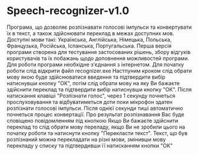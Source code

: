 # Speech-recognizer-v1.0
Програма, що дозволяє розпізнавати голосові імпульси та конвертувати їх в текст, а також здійснювати переклад в межах доступних мов. 
Доступні мови такі: Українська, Англійська, Німецька, Польська, Французька, Російська, Іспанська, Португальська. 
Перша версія програми створена для тестування застосованих рішень, збору відгуків користувачів та їх побажань щодо доповнення можливостей програми. 
Для роботи програми необхідне з'єднання з інтернетом.
Для початку роботи слід відкрити файл recognizer.exe
Настпуним кроком слід обрати мову якою буде здійснюватися введення та підтвердити вибір натиснувши кнопку "ОК", потім слід обрати мову на яку Ви бажаєте здійснити переклад та підтвердити вибір натиснувши кнопку "ОК". 
Після натискання клавіші "Розпізнати голос", через 1 секунду почнеться прослуховування та відбуватиметься доти поки мікрофон здатен розпізнати голосові імпульси. Після однієї секунди тиші автоматично почнеться процес конвертації. Про результат розпізнавання Вас буде сповіщено повідомленням під кнопкою
Якщо Ви бажаєте здійснити переклад то слід обрати мову переладу, якщо Ви не зробили цього на початку роботи та натиснути кнопку "Перекласти текст".
Текст, що був розпізнаний можна перекладати на різні мови, змінивши мову перекладу у списку та підтвердивши її натисканням кнопки "ОК" 
